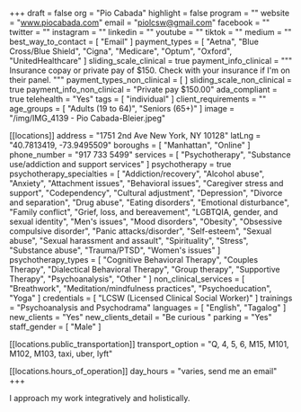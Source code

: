 +++
draft = false
org = "Pio Cabada"
highlight = false
program = ""
website = "www.piocabada.com"
email = "piolcsw@gmail.com"
facebook = ""
twitter = ""
instagram = ""
linkedin = ""
youtube = ""
tiktok = ""
medium = ""
best_way_to_contact = [ "Email" ]
payment_types = [
  "Aetna",
  "Blue Cross/Blue Shield",
  "Cigna",
  "Medicare",
  "Optum",
  "Oxford",
  "UnitedHealthcare"
]
sliding_scale_clinical = true
payment_info_clinical = """
Insurance copay or private pay of $150.
Check with your insurance if I'm on their panel. """
payment_types_non_clinical = [ ]
sliding_scale_non_clinical = true
payment_info_non_clinical = "Private pay $150.00"
ada_compliant = true
telehealth = "Yes"
tags = [ "individual" ]
client_requirements = ""
age_groups = [ "Adults (19 to 64)", "Seniors (65+)" ]
image = "/img/IMG_4139 - Pio Cabada-Bleier.jpeg"

[[locations]]
address = "1751 2nd Ave New York, NY 10128"
latLng = "40.7813419, -73.9495509"
boroughs = [ "Manhattan", "Online" ]
phone_number = "917 733 5499"
services = [
  "Psychotherapy",
  "Substance use/addiction and support services"
]
psychotherapy = true
psychotherapy_specialties = [
  "Addiction/recovery",
  "Alcohol abuse",
  "Anxiety",
  "Attachment issues",
  "Behavioral issues",
  "Caregiver stress and support",
  "Codependency",
  "Cultural adjustment",
  "Depression",
  "Divorce and separation",
  "Drug abuse",
  "Eating disorders",
  "Emotional disturbance",
  "Family conflict",
  "Grief, loss, and bereavement",
  "LGBTQIA, gender, and sexual identity",
  "Men's issues",
  "Mood disorders",
  "Obesity",
  "Obsessive compulsive disorder",
  "Panic attacks/disorder",
  "Self-esteem",
  "Sexual abuse",
  "Sexual harassment and assault",
  "Spirituality",
  "Stress",
  "Substance abuse",
  "Trauma/PTSD",
  "Women's issues"
]
psychotherapy_types = [
  "Cognitive Behavioral Therapy",
  "Couples Therapy",
  "Dialectical Behavioral Therapy",
  "Group therapy",
  "Supportive Therapy",
  "Psychoanalysis",
  "Other "
]
non_clinical_services = [
  "Breathwork",
  "Meditation/mindfulness practices",
  "Psychoeducation",
  "Yoga"
]
credentials = [ "LCSW (Licensed Clinical Social Worker)" ]
trainings = "Psychoanalysis and Psychodrama"
languages = [ "English", "Tagalog" ]
new_clients = "Yes"
new_clients_detail = "Be curious "
parking = "Yes"
staff_gender = [ "Male" ]

  [[locations.public_transportation]]
  transport_option = "Q, 4, 5, 6, M15, M101, M102, M103, taxi, uber, lyft"

  [[locations.hours_of_operation]]
  day_hours = "varies, send me an email"
+++


I approach my work integratively and holistically. 
